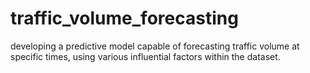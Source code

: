 # traffic_volume_forecasting
developing a predictive model capable of forecasting traffic volume at specific times, using various influential factors within the dataset.
